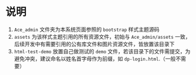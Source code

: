 # 说明

1. `Ace_admin` 文件夹为本系统页面参照的 `bootstrap` 样式主题源码
2. `assets` 为该样式主题引用的所有资源文件，初始与 `Ace_admin/assets` 一致，后续开发中有需要引用的公有库文件和图片资源文件，皆放置该目录下
3. `html-test-demo` 放置自己做测试的 `demo` 文件，若该目录下的文件需提交，为避免冲突，建议命名以姓名首字母作为前缀，如 `dp-login.html`.（一般不需要）